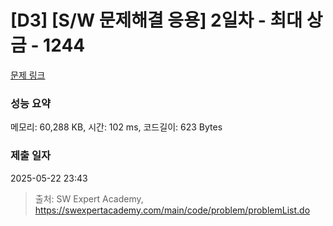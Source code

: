 # [D3] [S/W 문제해결 응용] 2일차 - 최대 상금 - 1244 

[문제 링크](https://swexpertacademy.com/main/code/problem/problemDetail.do?contestProbId=AV15Khn6AN0CFAYD) 

### 성능 요약

메모리: 60,288 KB, 시간: 102 ms, 코드길이: 623 Bytes

### 제출 일자

2025-05-22 23:43



> 출처: SW Expert Academy, https://swexpertacademy.com/main/code/problem/problemList.do